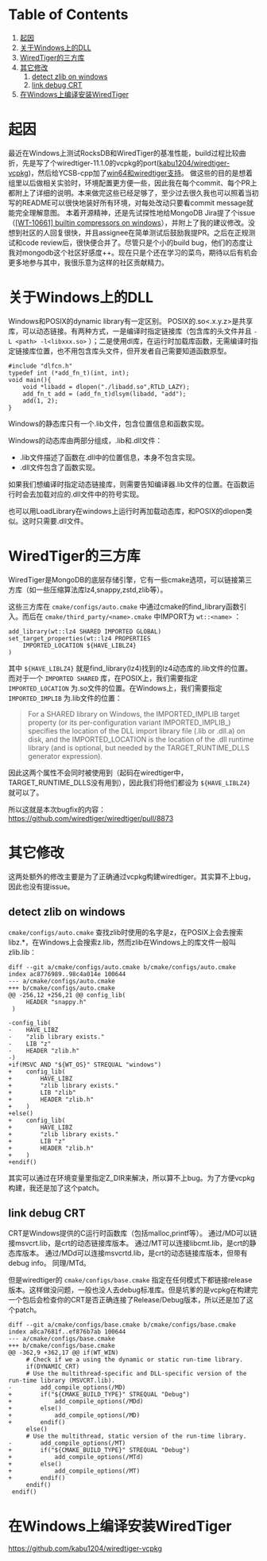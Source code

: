 
# Table of Contents

1.  [起因](#org06de0cb)
2.  [关于Windows上的DLL](#orgaa954ec)
3.  [WiredTiger的三方库](#org5cd6589)
4.  [其它修改](#orgc3fcccd)
    1.  [detect zlib on windows](#org5772b4f)
    2.  [link debug CRT](#orgef056b4)
5.  [在Windows上编译安装WiredTiger](#org9b903a4)



# 起因

最近在Windows上测试RocksDB和WiredTiger的基准性能，build过程比较曲折，先是写了个wiredtiger-11.1.0的vcpkg的port([kabu1204/wiredtiger-vcpkg](https://github.com/kabu1204/wiredtiger-vcpkg))，然后给YCSB-cpp加了[win64和wiredtiger支持](https://github.com/ls4154/YCSB-cpp/pull/9)。
做这些的目的是想着组里以后做相关实验时，环境配置更方便一些，因此我在每个commit、每个PR上都附上了详细的说明。本来做完这些已经足够了，至少过去很久我也可以照着当初写的README可以很快地装好所有环境，对每处改动只要看commit message就能完全理解意图。
本着开源精神，还是先试探性地给MongoDB Jira提了个issue（[[WT-10661] builtin compressors on windows](https://jira.mongodb.org/browse/WT-10661)），并附上了我的建议修改。没想到社区的人回复很快，并且assignee在简单测试后鼓励我提PR。之后在正规测试和code review后，很快便合并了。尽管只是个小的build bug，他们的态度让我对mongodb这个社区好感度++。现在只是个还在学习的菜鸟，期待以后有机会更多地参与其中，我很乐意为这样的社区贡献精力。




# 关于Windows上的DLL

Windows和POSIX的dynamic library有一定区别。
POSIX的.so<.x.y.z>是共享库，可以动态链接。有两种方式，一是编译时指定链接库（包含库的头文件并且 `-L <path> -l<libxxx.so>` ）；二是使用dl库，在运行时加载库函数，无需编译时指定链接库位置，也不用包含库头文件，但开发者自己需要知道函数原型。

    #include "dlfcn.h"
    typedef int (*add_fn_t)(int, int);
    void main(){
        void *libadd = dlopen("./libadd.so",RTLD_LAZY);
        add_fn_t add = (add_fn_t)dlsym(libadd, "add");
        add(1, 2);
    }

Windows的静态库只有一个.lib文件，包含位置信息和函数实现。

Windows的动态库由两部分组成，.lib和.dll文件：

-   .lib文件描述了函数在.dll中的位置信息，本身不包含实现。
-   .dll文件包含了函数实现。

如果我们想编译时指定动态链接库，则需要告知编译器.lib文件的位置。在函数运行时会去加载对应的.dll文件中的符号实现。

也可以用LoadLibrary在windows上运行时再加载动态库，和POSIX的dlopen类似。这时只需要.dll文件。


<a id="org5cd6589"></a>

# WiredTiger的三方库

WiredTiger是MongoDB的底层存储引擎，它有一些cmake选项，可以链接第三方库（如一些压缩算法库lz4,snappy,zstd,zlib等）。

这些三方库在 `cmake/configs/auto.cmake` 中通过cmake的find\_library函数引入。而后在 `cmake/third_party/<name>.cmake` 中IMPORT为 `wt::<name>` ：

    add_library(wt::lz4 SHARED IMPORTED GLOBAL)
    set_target_properties(wt::lz4 PROPERTIES
        IMPORTED_LOCATION ${HAVE_LIBLZ4}
    )

其中 `${HAVE_LIBLZ4}` 就是find\_library(lz4)找到的lz4动态库的.lib文件的位置。
而对于一个 `IMPORTED SHARED` 库，在POSIX上，我们需要指定 `IMPORTED_LOCATION` 为.so文件的位置。在Windows上，我们需要指定 `IMPORTED_IMPLIB` 为.lib文件的位置：

> For a SHARED library on Windows, the IMPORTED\_IMPLIB target property (or its per-configuration variant IMPORTED\_IMPLIB\_<CONFIG>) specifies the location of the DLL import library file (.lib or .dll.a) on disk, and the IMPORTED\_LOCATION is the location of the .dll runtime library (and is optional, but needed by the TARGET\_RUNTIME\_DLLS generator expression).

因此这两个属性不会同时被使用到（起码在wiredtiger中，TARGET\_RUNTIME\_DLLS没有用到），因此我们将他们都设为 `${HAVE_LIBLZ4}` 就可以了。

所以这就是本次bugfix的内容：<https://github.com/wiredtiger/wiredtiger/pull/8873>




# 其它修改

这两处额外的修改主要是为了正确通过vcpkg构建wiredtiger。其实算不上bug，因此也没有提issue。




## detect zlib on windows

`cmake/configs/auto.cmake` 查找zlib时使用的名字是z，在POSIX上会去搜索libz.\*，在Windows上会搜索z.lib，然而zlib在Windows上的库文件一般叫zlib.lib：

    diff --git a/cmake/configs/auto.cmake b/cmake/configs/auto.cmake
    index ac8776989..98c4a014e 100644
    --- a/cmake/configs/auto.cmake
    +++ b/cmake/configs/auto.cmake
    @@ -256,12 +256,21 @@ config_lib(
         HEADER "snappy.h"
     )
    
    -config_lib(
    -    HAVE_LIBZ
    -    "zlib library exists."
    -    LIB "z"
    -    HEADER "zlib.h"
    -)
    +if(MSVC AND "${WT_OS}" STREQUAL "windows")
    +    config_lib(
    +        HAVE_LIBZ
    +        "zlib library exists."
    +        LIB "zlib"
    +        HEADER "zlib.h"
    +    )
    +else()
    +    config_lib(
    +        HAVE_LIBZ
    +        "zlib library exists."
    +        LIB "z"
    +        HEADER "zlib.h"
    +    )
    +endif()

其实可以通过在环境变量里指定Z\_DIR来解决，所以算不上bug。为了方便vcpkg构建，我还是加了这个patch。




## link debug CRT

CRT是Windows提供的C运行时函数库（包括malloc,printf等）。
通过/MD可以链接msvcrt.lib，是crt的动态链接库版本。
通过/MT可以连接libcmt.lib，是crt的静态库版本。
通过/MDd可以连接msvcrtd.lib，是crt的动态链接库版本，但带有debug info。
同理/MTd。

但是wiredtiger的 `cmake/configs/base.cmake` 指定在任何模式下都链接release版本。这样做没问题，一般也没人去debug标准库。但是坑爹的是vcpkg在构建完一个包后会检查你的CRT是否正确连接了Release/Debug版本，所以还是加了这个patch。

    diff --git a/cmake/configs/base.cmake b/cmake/configs/base.cmake
    index a8ca7681f..ef876b7ab 100644
    --- a/cmake/configs/base.cmake
    +++ b/cmake/configs/base.cmake
    @@ -362,9 +362,17 @@ if(WT_WIN)
         # Check if we a using the dynamic or static run-time library.
         if(DYNAMIC_CRT)
    	 # Use the multithread-specific and DLL-specific version of the run-time library (MSVCRT.lib).
    -        add_compile_options(/MD)
    +        if("${CMAKE_BUILD_TYPE}" STREQUAL "Debug")
    +            add_compile_options(/MDd)
    +        else()
    +            add_compile_options(/MD)
    +        endif()
         else()
    	 # Use the multithread, static version of the run-time library.
    -        add_compile_options(/MT)
    +        if("${CMAKE_BUILD_TYPE}" STREQUAL "Debug")
    +            add_compile_options(/MTd)
    +        else()
    +            add_compile_options(/MT)
    +        endif()
         endif()
     endif()



# 在Windows上编译安装WiredTiger

<https://github.com/kabu1204/wiredtiger-vcpkg>

